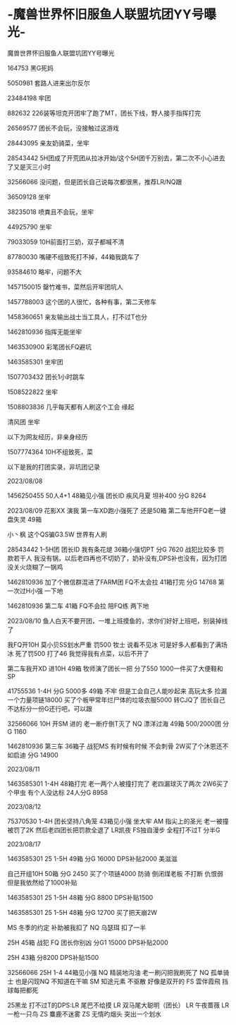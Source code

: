 # -魔兽世界怀旧服鱼人联盟坑团YY号曝光-
魔兽世界怀旧服鱼人联盟坑团YY号曝光

164753 黑G死妈

5050981 套路人进来出尔反尔

23484198 牢团

882632 226装等坦克开团牢了跑了MT，团长下线，野人接手指挥打完

26569577 团长不会玩，没接触过这游戏

28443095 亲友奶骑菜，坐牢

28543442 5H团成了开荒团从拉冰开始/这个5H团千万别去，第二次不小心进去了又是灭三小时

32566066 没问题，但是团长自己说每次都很黑，推荐LR/NQ跟

36509128 坐牢

38235018 喷粪且不会玩，坐牢

44925790 坐牢

79033059 10H前面打三奶，双子都喊不清

87780030 嘴硬不组致死打不掉，44箱我跳车了

93584610 略牢，问题不大

1457150015 罄竹难书，菜然后开牢团坑人

1457788003 这个团的人很忙，各种有事，第二天修车

1458360651 亲友输出战士当工具人，打不过T也分

1462810936 指挥无能坐牢

1463530900 彩笔团长FQ避坑

1463585301 坐牢团

1507703432 团长1小时跳车

1508522822 坐牢

1508803836 几乎每天都有人刷这个工会 缘起

清风团 坐牢

以下为网友经历，非亲身经历

1507774364 10H不组致死，菜

以下是我的打团实录，非坑团记录




2023/08/08

1456250455  50人4+1 48箱见小强 团长ID 疾风月夏 坦补400 分G 8264

2023/08/09
花影XX 演我 第一车XD跑小强死了 还是50箱  第二车他开FQ老一键盘失灵 49箱

小丶枫  这个QS骗G3.5W 世界有人刷

28543442 1-5H团 团长ID 我有条花煺  36箱小强切PT  分G 7620  战犯比较多 罚款若干人 我没有锅，以后老四再也不切奶了，奶补没有,DPS补也没有，因为打团没关火烧糊了一锅鸡

1462810936 加了个微信群混进了FARM团 FQ不太会拉  41箱打完  分G 14768   第一次过H小强 一下地 

1462810936 第二车 41箱 FQ不会拉 陪FQ练 两下地

2023/08/10
鱼人白天不要开团，一堆上班摸鱼的，求你们好好上班吧，别装掉线了

我FQ开10H 莫小贝SS划水严重 罚500 牧士 说看不见冰 可是好多人都看到了满场冰 死了罚500  打了46 我觉得我有点菜，以后不开了

第二车我开XD 进10H 49箱 牧师演了团长一把 分了550 1000一件买了大便鞋和SP

41755536  1-4H 分G 5000多 49箱 不牢 但是工会自己人能吵起来 高玩太多 捡漏一个力量项链18000  买了个板甲常年烂尸体的垃圾衣服5000 转CJQ了 团长自己不达标分一份G还行吧，可以跟

32566066  10H 开SM 进的 老一断疗倒T灭了  NQ 漂洋过海 49箱  500/2000团  分G 1160

1462810936 第三车 36箱子 战犯MS 有时候有时候 不会刺骨 2W买了个沐恩还不如启迪 分G 14900

2023/08/11

1463585301 1-4H 48箱打完 老一两个人被撞打完了 老四漏球灭了两次  2W6买了个甲虫 有个人没达标 24人分G 8958

2023/08/12

75370530 1-4H 团长坚持八角笼 43箱见小强 坐大牢 AM 指尖上的圣光 老一被撞被罚了2K 然后老四团长把罚款全退了 LR凯夜 FS独自漫步 全程打不过T 分半G

2023/08/17

1463585301 25 1-5H 49箱 分G 16000 DPS补贴2000 美滋滋

自己开组10H 50箱 分G 2450 买了个项链4000 防骑 倒闭煤老板 不打断 仇恨弱 但是我依然给了1000补贴

1463585301 25 1-5H 48箱 分G 8800  DPS补贴1500 

1463585301 25 1-5H 48箱 分G 12700  买了把天崩2W

MS 冬季的约定 补助被我扣了 NQ 乌瑟珥 扣了一半 

25H 45箱   战犯 FQ 团长你别凶 分G1 15000 DPS补贴2000

25H 43箱   分8200 DPS补贴1500

32566066  25H 1-4 44箱见小强 NQ 精装地沟油 老一刷闪把我刷死了 NQ 孤单骑士 也是闪现NQ 不知道在干嘛  SM 知途元素 不驱散 好像是双开的 FS 雲伴霞飛 挡球每把都死  

25黑龙 打不过T的DPS:LR 尾巴不给摸 LR 双马尾大聪明（团长） LR 午夜蔷薇 LR 一枪一只鸟 ZS 麋鹿不迷雾 ZS 无情旳烟头 突出一个划水

